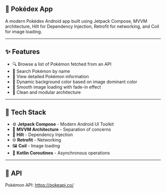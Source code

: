 ## 📱 Pokédex App

A modern Pokédex Android app built using Jetpack Compose, MVVM architecture, Hilt for Dependency Injection, Retrofit for networking, and Coil for image loading.

---

## ✨ Features

* 🔍 Browse a list of Pokémon fetched from an API  
* 🧠 Search Pokémon by name  
* 📄 View detailed Pokémon information  
* 🎨 Dynamic background color based on image dominant color  
* 🌄 Smooth image loading with fade-in effect  
* 🧩 Clean and modular architecture  

---

## 🧰 Tech Stack

* ⚙️ **Jetpack Compose** - Modern Android UI Toolkit  
* 🧱 **MVVM Architecture** - Separation of concerns  
* 🧪 **Hilt** - Dependency Injection  
* 🌐 **Retrofit** - Networking  
* 🖼️ **Coil** - Image loading  
* 🔄 **Kotlin Coroutines** - Asynchronous operations

---

##  📡 API
Pokémon API: https://pokeapi.co/
